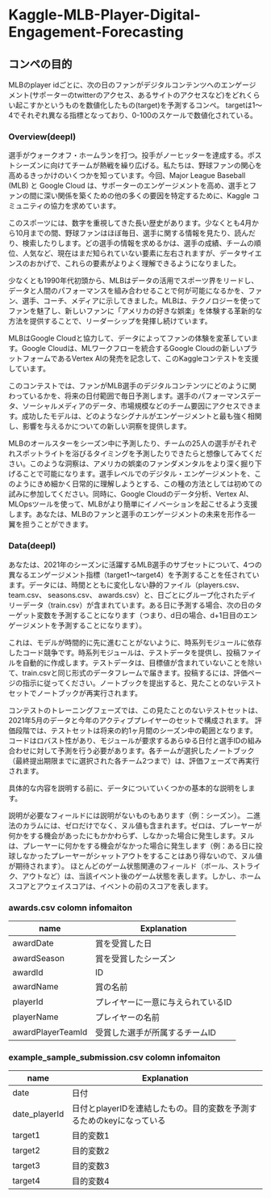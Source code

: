 # Kaggle-MLB-Player-Digital-Engagement-Forecasting

## コンペの目的
MLBのplayer idごとに、次の日のファンがデジタルコンテンツへのエンゲージメント(サポーターのtwitterのアクセス、あるサイトのアクセスなど)をどれくらい起こすかというものを数値化したもの(target)を予測するコンペ。
targetは1～4でそれぞれ異なる指標となっており、0-100のスケールで数値化されている。


### Overview(deepl)
選手がウォークオフ・ホームランを打つ。投手がノーヒッターを達成する。ポストシーズンに向けてチームが熱戦を繰り広げる。私たちは、野球ファンの関心を高めるきっかけのいくつかを知っています。今回、Major League Baseball (MLB) と Google Cloud は、サポーターのエンゲージメントを高め、選手とファンの間に深い関係を築くための他の多くの要因を特定するために、Kaggle コミュニティの協力を求めています。

このスポーツには、数字を重視してきた長い歴史があります。少なくとも4月から10月までの間、野球ファンはほぼ毎日、選手に関する情報を見たり、読んだり、検索したりします。どの選手の情報を求めるかは、選手の成績、チームの順位、人気など、現在はまだ知られていない要素に左右されますが、データサイエンスのおかげで、これらの要素がよりよく理解できるようになりました。

少なくとも1990年代初頭から、MLBはデータの活用でスポーツ界をリードし、データと人間のパフォーマンスを組み合わせることで何が可能になるかを、ファン、選手、コーチ、メディアに示してきました。MLBは、テクノロジーを使ってファンを魅了し、新しいファンに「アメリカの好きな娯楽」を体験する革新的な方法を提供することで、リーダーシップを発揮し続けています。



MLBはGoogle Cloudと協力して、データによってファンの体験を変革しています。Google Cloudは、MLワークフローを統合するGoogle Cloudの新しいプラットフォームであるVertex AIの発売を記念して、このKaggleコンテストを支援しています。

このコンテストでは、ファンがMLB選手のデジタルコンテンツにどのように関わっているかを、将来の日付範囲で毎日予測します。選手のパフォーマンスデータ、ソーシャルメディアのデータ、市場規模などのチーム要因にアクセスできます。成功したモデルは、どのようなシグナルがエンゲージメントと最も強く相関し、影響を与えるかについての新しい洞察を提供します。

MLBのオールスターをシーズン中に予測したり、チームの25人の選手がそれぞれスポットライトを浴びるタイミングを予測したりできたらと想像してみてください。このような洞察は、アメリカの娯楽のファンダメンタルをより深く掘り下げることで可能になります。選手レベルでのデジタル・エンゲージメントを、このようにきめ細かく日常的に理解しようとする、この種の方法としては初めての試みに参加してください。同時に、Google Cloudのデータ分析、Vertex AI、MLOpsツールを使って、MLBがより簡単にイノベーションを起こせるよう支援します。あなたは、MLBのファンと選手のエンゲージメントの未来を形作る一翼を担うことができます。

### Data(deepl)
あなたは、2021年のシーズンに活躍するMLB選手のサブセットについて、4つの異なるエンゲージメント指標（target1～target4）を予測することを任されています。データには、時間とともに変化しない静的ファイル（players.csv、team.csv、 seasons.csv、 awards.csv）と、日ごとにグループ化されたデイリーデータ（train.csv）が含まれています。ある日に予測する場合、次の日のターゲット変数を予測することになります（つまり、d日の場合、d+1日目のエンゲージメントを予測することになります）。

これは、モデルが時間的に先に進むことがないように、時系列モジュールに依存したコード競争です。時系列モジュールは、テストデータを提供し、投稿ファイルを自動的に作成します。テストデータは、目標値が含まれていないことを除いて、train.csvと同じ形式のデータフレームで届きます。投稿するには、評価ページの指示に従ってください。ノートブックを提出すると、見たことのないテストセットでノートブックが再実行されます。

コンテストのトレーニングフェーズでは、この見たことのないテストセットは、2021年5月のデータと今年のアクティブプレイヤーのセットで構成されます。
評価段階では、テストセットは将来の約1ヶ月間のシーズン中の範囲となります。
コードはロバスト性があり、モジュールが要求するあらゆる日付と選手IDの組み合わせに対して予測を行う必要があります。各チームが選択したノートブック（最終提出期限までに選択された各チーム2つまで）は、評価フェーズで再実行されます。

具体的な内容を説明する前に、データについていくつかの基本的な説明をします。

説明が必要なフィールドには説明がないものもあります（例：シーズン）。
二進法のカラムには、ゼロだけでなく、ヌル値も含まれます。ゼロは、プレーヤーが何かをする機会があったにもかかわらず、しなかった場合に発生します。ヌルは、プレーヤーに何かをする機会がなかった場合に発生します（例：ある日に投球しなかったプレーヤーがシャットアウトをすることはあり得ないので、ヌル値が期待されます）。
ほとんどのゲーム状態関連のフィールド（ボール、ストライク、アウトなど）は、当該イベント後のゲーム状態を表します。しかし、ホームスコアとアウェイスコアは、イベントの前のスコアを表します。


### awards.csv colomn infomaiton

| name | Explanation |
| --- | --- |
| awardDate  | 賞を受賞した日 |
| awardSeason  | 賞を受賞したシーズン |
| awardId | ID |
| awardName | 賞の名前 |
| playerId | プレイヤーに一意に与えられているID |
| playerName | プレイヤーの名前 |
| awardPlayerTeamId | 受賞した選手が所属するチームID |

### example_sample_submission.csv colomn infomaiton

| name | Explanation |
| --- | --- |
| date  | 日付 |
| date_playerId  | 日付とplayerIDを連結したもの。目的変数を予測するためのkeyになっている |
| target1 | 目的変数1 |
| target2 | 目的変数2 |
| target3 | 目的変数3 |
| target4 | 目的変数4 |

